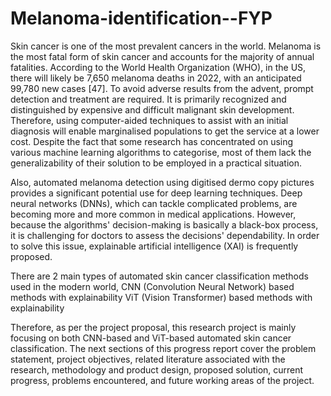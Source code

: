 # Melanoma-identification--FYP
Skin cancer is one of the most prevalent cancers in the world. Melanoma is the most fatal form of skin cancer and accounts for the majority of annual fatalities. According to the World Health Organization (WHO), in the US, there will likely be 7,650 melanoma deaths in 2022, with an anticipated 99,780 new cases [47]. To avoid adverse results from the advent, prompt detection and treatment are required. It is primarily recognized and distinguished by expensive and difficult malignant skin development. Therefore, using computer-aided techniques to assist with an initial diagnosis will enable marginalised populations to get the service at a lower cost. Despite the fact that some research has concentrated on using various machine learning algorithms to categorise, most of them lack the generalizability of their solution to be employed in a practical situation.
 
Also, automated melanoma detection using digitised dermo copy pictures provides a significant potential use for deep learning techniques. Deep neural networks (DNNs), which can tackle complicated problems, are becoming more and more common in medical applications. However, because the algorithms' decision-making is basically a black-box process, it is challenging for doctors to assess the decisions' dependability. In order to solve this issue, explainable artificial intelligence (XAI) is frequently proposed.
 
There are 2 main types of automated skin cancer classification methods used in the modern world,
CNN (Convolution Neural Network) based methods with explainability
ViT (Vision Transformer) based methods with explainability
 
Therefore, as per the project proposal, this research project is mainly focusing on both CNN-based and ViT-based automated skin cancer classification. The next sections of this progress report cover the problem statement, project objectives, related literature associated with the research, methodology and product design, proposed solution, current progress, problems encountered, and future working areas of the project.

